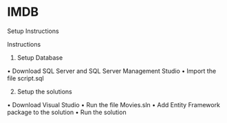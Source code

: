 # IMDB

Setup Instructions

Instructions
1.	Setup Database

•	Download SQL Server and SQL Server Management Studio
•	Import the file script.sql


2.	Setup the solutions

•	Download Visual Studio
•	Run the file Movies.sln
•	Add Entity Framework package to the solution
•	Run the solution
